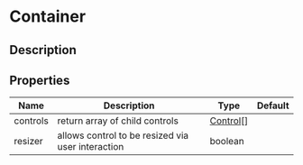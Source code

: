 # Container

## Description

## Properties

| Name            | Description                                       | Type       | Default |
| --------------- | ------------------------------------------------- | ---------- | ------- |
| controls | return array of child controls | [Control](components/Control/README.md#properties)[] |  |
| resizer | allows control to be resized via user interaction | boolean |  |

